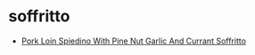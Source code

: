 # soffritto

 * [Pork Loin Spiedino With Pine Nut Garlic And Currant Soffritto](index/p/pork-loin-spiedino-with-pine-nut-garlic-and-currant-soffritto-363373.json)
